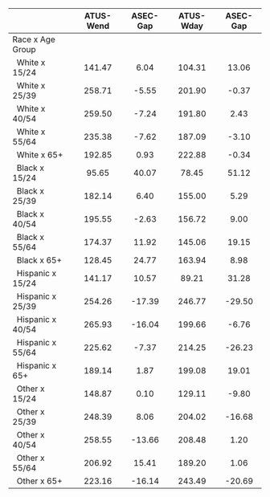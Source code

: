 
|                      |    ATUS-Wend |     ASEC-Gap |    ATUS-Wday |     ASEC-Gap |
| -------------------- | :----------: | :----------: | :----------: | :----------: |
| Race x Age Group     |              |              |              |              |
| &nbsp;&nbsp;White x 15/24 |       141.47 |         6.04 |       104.31 |        13.06 |
| &nbsp;&nbsp;White x 25/39 |       258.71 |        -5.55 |       201.90 |        -0.37 |
| &nbsp;&nbsp;White x 40/54 |       259.50 |        -7.24 |       191.80 |         2.43 |
| &nbsp;&nbsp;White x 55/64 |       235.38 |        -7.62 |       187.09 |        -3.10 |
| &nbsp;&nbsp;White x 65+ |       192.85 |         0.93 |       222.88 |        -0.34 |
| &nbsp;&nbsp;Black x 15/24 |        95.65 |        40.07 |        78.45 |        51.12 |
| &nbsp;&nbsp;Black x 25/39 |       182.14 |         6.40 |       155.00 |         5.29 |
| &nbsp;&nbsp;Black x 40/54 |       195.55 |        -2.63 |       156.72 |         9.00 |
| &nbsp;&nbsp;Black x 55/64 |       174.37 |        11.92 |       145.06 |        19.15 |
| &nbsp;&nbsp;Black x 65+ |       128.45 |        24.77 |       163.94 |         8.98 |
| &nbsp;&nbsp;Hispanic x 15/24 |       141.17 |        10.57 |        89.21 |        31.28 |
| &nbsp;&nbsp;Hispanic x 25/39 |       254.26 |       -17.39 |       246.77 |       -29.50 |
| &nbsp;&nbsp;Hispanic x 40/54 |       265.93 |       -16.04 |       199.66 |        -6.76 |
| &nbsp;&nbsp;Hispanic x 55/64 |       225.62 |        -7.37 |       214.25 |       -26.23 |
| &nbsp;&nbsp;Hispanic x 65+ |       189.14 |         1.87 |       199.08 |        19.01 |
| &nbsp;&nbsp;Other x 15/24 |       148.87 |         0.10 |       129.11 |        -9.80 |
| &nbsp;&nbsp;Other x 25/39 |       248.39 |         8.06 |       204.02 |       -16.68 |
| &nbsp;&nbsp;Other x 40/54 |       258.55 |       -13.66 |       208.48 |         1.20 |
| &nbsp;&nbsp;Other x 55/64 |       206.92 |        15.41 |       189.20 |         1.06 |
| &nbsp;&nbsp;Other x 65+ |       223.16 |       -16.14 |       243.49 |       -20.69 |

